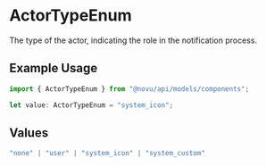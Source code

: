 # ActorTypeEnum

The type of the actor, indicating the role in the notification process.

## Example Usage

```typescript
import { ActorTypeEnum } from "@novu/api/models/components";

let value: ActorTypeEnum = "system_icon";
```

## Values

```typescript
"none" | "user" | "system_icon" | "system_custom"
```